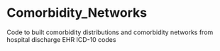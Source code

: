 # Comorbidity_Networks
Code to built comorbidity distributions and comorbidity networks from hospital discharge EHR ICD-10 codes
